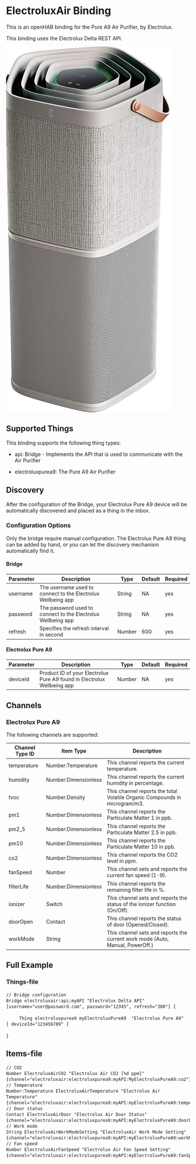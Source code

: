 # ElectroluxAir Binding

This is an openHAB binding for the Pure A9 Air Purifier, by Electrolux.

This binding uses the Electrolux Delta REST API.

![Electrolux Pure A9](doc/electrolux_pure_a9.png)

## Supported Things

This binding supports the following thing types:

- api: Bridge - Implements the API that is used to communicate with the Air Purifier


- electroluxpurea9: The Pure A9 Air Purifier


## Discovery

After the configuration of the Bridge, your Electrolux Pure A9 device will be automatically discovered and placed as a thing in the inbox.


### Configuration Options

Only the bridge require manual configuration. The Electrolux Pure A9 thing can be added by hand, or you can let the discovery mechanism automatically find it.


#### Bridge

| Parameter | Description                                                  | Type   | Default  | Required | 
|-----------|--------------------------------------------------------------|--------|----------|----------|
| username  | The username used to connect to the Electrolux Wellbeing app | String | NA       | yes      |
| password  | The password used to connect to the Electrolux Wellbeing app | String | NA       | yes      |
| refresh   | Specifies the refresh interval in second                     | Number | 600      | yes      |

#### Electrolux Pure A9

| Parameter | Description                                                             | Type   | Default  | Required | 
|-----------|-------------------------------------------------------------------------|--------|----------|----------|
| deviceId  | Product ID of your Electrolux Pure A9 found in Electrolux Wellbeing app | Number | NA       | yes      |


## Channels


### Electrolux Pure A9

The following channels are supported:

| Channel Type ID             | Item Type             | Description                                                                  | 
|-----------------------------|-----------------------|------------------------------------------------------------------------------|
| temperature                 | Number:Temperature    | This channel reports the current temperature.                                |
| humidity                    | Number:Dimensionless  | This channel reports the current humidity in percentage.                     |
| tvoc                        | Number:Density        | This channel reports the total Volatile Organic Compounds in microgram/m3.   |
| pm1                         | Number:Dimensionless  | This channel reports the Particulate Matter 1 in ppb.                        |
| pm2_5                       | Number:Dimensionless  | This channel reports the Particulate Matter 2.5 in ppb.                      |
| pm10                        | Number:Dimensionless  | This channel reports the Particulate Matter 10 in ppb.                       |
| co2                         | Number:Dimensionless  | This channel reports the CO2 level in ppm.                                   |
| fanSpeed                    | Number                | This channel sets and reports the current fan speed (1-9).                   |
| filterLife                  | Number:Dimensionless  | This channel reports the remaining filter life in %.                         |
| ionizer                     | Switch                | This channel sets and reports the status of the ionizer function (On/Off).   |
| doorOpen                    | Contact               | This channel reports the status of door (Opened/Closed).                     |
| workMode                    | String                | This channel sets and reports the current work mode (Auto, Manual, PowerOff.)|



## Full Example

### Things-file

````
// Bridge configuration
Bridge electroluxair:api:myAPI "Electrolux Delta API" [username="user@password.com", password="12345", refresh="300"] {

     Thing electroluxpurea9 myElectroluxPureA9  "Electrolux Pure A9"    [ deviceId="123456789" ]
     
}
````

## Items-file

````
// CO2
Number ElectroluxAirCO2 "Electrolux Air CO2 [%d ppm]" {channel="electroluxair:electroluxpurea9:myAPI:MyElectroluxPureA9:co2"}
// Temperature
Number:Temperature ElectroluxAirTemperature "Electrolux Air Temperature" {channel="electroluxair:electroluxpurea9:myAPI:myElectroluxPureA9:temperature"}
// Door status
Contact ElectroluxAirDoor "Electrolux Air Door Status" {channel="electroluxair:electroluxpurea9:myAPI:myElectroluxPureA9:doorOpen"}
// Work mode
String ElectroluxAirWorkModeSetting "ElectroluxAir Work Mode Setting" {channel="electroluxair:electroluxpurea9:myAPI:myElectroluxPureA9:workMode"}
// Fan speed
Number ElectroluxAirFanSpeed "Electrolux Air Fan Speed Setting" {channel="electroluxair:electroluxpurea9:myAPI:myElectroluxPureA9:fanSpeed"}
````

